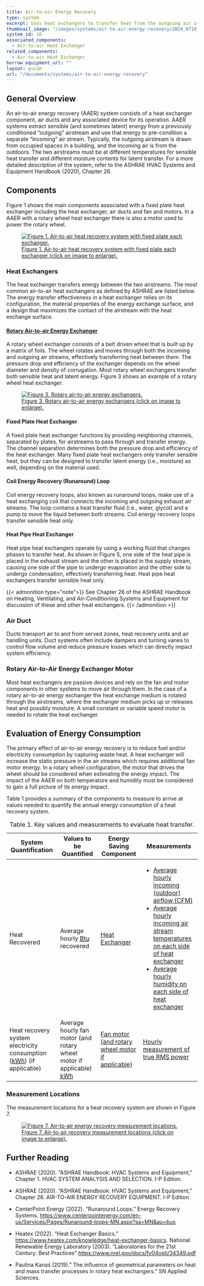 ```yaml
---
title: Air-to-air Energy Recovery 
type: system
excerpt: Uses heat exchangers to transfer heat from the outgoing air stream (return air) to the incoming air stream (outdoor air).
thumbnail_image: "/images/systems/air-to-air-energy-recovery/2024_0710_AtA energy recovery system_thumbnail_RESIZED.jpg"
system_id: 16
associated_components:
  - Air-to-air Heat Exchanger
related_components:
  - Air-to-air Heat Exchanger
borrow_equipment_url: ""
layout: guide
url: "/documents/systems/air-to-air-energy-recovery"
---
```


## General Overview 

An air-to-air energy recovery (AAER) system consists of a heat exchanger component, air ducts and any associated device for its operation. AAER systems extract sensible (and sometimes latent) energy from a previously conditioned “outgoing” airstream and use that energy to pre-condition a separate “incoming” air stream. Typically, the outgoing airstream is drawn from occupied spaces in a building, and the incoming air is from the outdoors.  The two airstreams must be at different temperatures for sensible heat transfer and different moisture contents for latent transfer. For a more detailed description of the system, refer to the ASHRAE HVAC Systems and Equipment Handbook (2020), Chapter 26.

## Components

Figure 1 shows the main components associated with a fixed plate heat exchanger including the heat exchanger, air ducts and fan and motors. In a AAER with a rotary wheel heat exchanger there is also a motor used to power the rotary wheel.

<a href="/images/systems/air-to-air-energy-recovery/Air-to-air Recovery System Figure 1.png">
    <figure class="figure">
        <img src="/images/systems/air-to-air-energy-recovery/Air-to-air Recovery System Figure 1.png" class="figure-img img-fluid rounded" alt="Figure 1. Air-to-air heat recovery system with fixed plate each exchanger.">
        <figcaption class="figure-caption text-left">Figure 1. Air-to-air heat recovery system with fixed plate each exchanger (click on image to enlarge).</figcaption>
    </figure>
</a>

### Heat Exchangers

The heat exchanger transfers energy between the two airstreams.  The most common air-to-air heat exchangers as defined by ASHRAE are listed below. The energy transfer effectiveness in a heat exchanger relies on its configuration, the material properties of the energy exchange surface, and a design that maximizes the contact of the airstream with the heat exchange surface. 

#### [Rotary Air-to-air Energy Exchanger](/documents/components/air-to-air-heat-exchanger)

A rotary wheel exchanger consists of a belt driven wheel that is built up by a matrix of foils. The wheel rotates and moves through both the incoming and outgoing air streams, effectively transferring heat between them. The pressure drop and efficiency of the exchanger depends on the wheel diameter and density of corrugation. Most rotary wheel exchangers transfer both sensible heat and latent energy. Figure 3 shows an example of a rotary wheel heat exchanger.

<a href="/images/systems/air-to-air-energy-recovery/Air-to-air Recovery System Figure 3.png">
    <figure class="figure">
        <img src="/images/systems/air-to-air-energy-recovery/Air-to-air Recovery System Figure 3.png" class="figure-img img-fluid rounded" alt="Figure 3. Rotary air-to-air energy exchangers.">
        <figcaption class="figure-caption text-left">Figure 3. Rotary air-to-air energy exchangers (click on image to enlarge).</figcaption>
    </figure>
</a>

#### Fixed Plate Heat Exchanger

A fixed plate heat exchanger functions by providing neighboring channels, separated by plates, for airstreams to pass through and transfer energy. The channel separation determines both the pressure drop and efficiency of the heat exchanger. Many fixed plate heat exchangers only transfer sensible heat, but they can be designed to transfer latent energy (i.e., moisture) as well, depending on the material used.

#### Coil Energy Recovery (Runaround) Loop

Coil energy recovery loops, also known as runaround loops, make use of a heat exchanging coil that connects the incoming and outgoing exhaust air streams. The loop contains a heat transfer fluid (i.e., water, glycol) and a pump to move the liquid between both streams. Coil energy recovery loops transfer sensible heat only.

#### Heat Pipe Heat Exchanger

Heat pipe heat exchangers operate by using a working fluid that changes phases to transfer heat. As shown in Figure 5, one side of the heat pipe is placed in the exhaust stream and the other is placed in the supply stream, causing one side of the pipe to undergo evaporation and the other side to undergo condensation, effectively transferring heat. Heat pipe heat exchangers transfer sensible heat only. 

{{< admonition type="note">}}
See Chapter 26 of the ASHRAE Handbook on Heating, Ventilating, and Air-Conditioning Systems and Equipment for discussion of these and other heat exchangers. 
{{< /admonition >}}

### Air Duct 

Ducts transport air to and from served zones, heat recovery units and air handling units. Duct systems often include dampers and turning vanes to control flow volume and reduce pressure losses which can directly impact system efficiency. 

### Rotary Air-to-Air Energy Exchanger Motor 

Most heat exchangers are passive devices and rely on the fan and motor components in other systems to move air through them. In the case of a rotary air-to-air energy exchanger the heat exchange medium is rotated through the airstreams, where the exchanger medium picks up or releases heat and possibly moisture. A small constant or variable speed motor is needed to rotate the heat exchanger.

## Evaluation of Energy Consumption

The primary effect of air-to-air energy recovery is to reduce fuel and/or electricity consumption by capturing waste heat. A heat exchanger will increase the static pressure in the air streams which requires additional fan motor energy. In a rotary wheel configuration, the motor that drives the wheel should be considered when estimating the energy impact. The impact of the AAER on both temperature and humidity must be considered to gain a full picture of its energy impact. 

Table 1 provides a summary of the components to measure to arrive at values needed to quantify the annual energy consumption of a heat recovery system.  

<div class="table-wrapper">
<table>
    <caption>Table 1. Key values and measurements to evaluate heat transfer.</caption>
    <thead>
        <tr>
            <th>
                System Quantification
            </th>
            <th>
                Values to be Quantified
            </th>
            <th>
                Energy Saving Component
            </th>
            <th>
                Measurements
            </th>
        </tr>
    </thead>
    <tbody>
        <tr>
            <td>
                Heat Recovered
            </td>
            <td>
                Average hourly <a class="glossary-link" href="/glossary#btu"><abbr title="British Thermal Unit">Btu</abbr></a> recovered
            </td>
            <td>
                <a href="/documents/components/air-to-air-heat-exchanger">Heat Exchanger</a>
            </td>
            <td>
                <ul>
                    <li><a href=>Average hourly incoming (outdoor) airflow (CFM)</a></li> 
                    <li><a href="/documents/measurement-technique/system-air-temperature">Average hourly incoming air stream temperatures on each side of heat exchanger</a></li>
                    <li><a href="/documents/measurement-technique/relative-humidity">Average hourly humidity on each side of heat exchanger</a></li>
                </ul>
            </td>
        </tr>
        <tr>
            <td>
                Heat recovery system electricity consumption (<a class="glossary-link" href="/glossary#kwh"><abbr title="Kilowatt Hour">kWh</abbr></a>) (if applicable)
            </td>
            <td>
                Average hourly fan motor (and rotary wheel motor if applicable) <a class="glossary-link" href="/glossary#kwh"><abbr title="Kilowatt Hour">kWh</abbr></a>
            </td>
            <td>
                <a href="/documents/components/variable-speed-variable-volume-fan-and-motor">Fan motor (and rotary wheel motor if applicable)</a>
            </td>
            <td>
                <a href="/documents/measurement-technique/true-rms-power">Hourly measurement of true RMS power</a>
            </td>
        </tr>
    </tbody>
</table> 
</div>

### Measurement Locations

The measurement locations for a heat recovery system are shown in Figure 7. 

<a href="/images/systems/air-to-air-energy-recovery/Air-to-air Recovery System Figure 7.png">
    <figure class="figure">
        <img src="/images/systems/air-to-air-energy-recovery/Air-to-air Recovery System Figure 7.png" class="figure-img img-fluid rounded" alt="Figure 7. Air-to-air energy recovery measurement locations.">
        <figcaption class="figure-caption text-left">Figure 7. Air-to-air recovery measurement locations (click on image to enlarge).</figcaption>
    </figure>
</a>

## Further Reading 

- ASHRAE (2020). “ASHRAE Handbook: HVAC Systems and Equipment,” Chapter 1. HVAC SYSTEM ANALYSIS AND SELECTION. I-P Edition.  

- ASHRAE (2020). “ASHRAE Handbook: HVAC Systems and Equipment,” Chapter 26. AIR-TO-AIR ENERGY RECOVERY EQUIPMENT. I-P Edition.  

- CenterPoint Energy (2022). “Runaround Loops.” Energy Recovery Systems. https://www.centerpointenergy.com/en-us/Services/Pages/Runaround-loops-MN.aspx?sa=MN&au=bus 

- Heatex (2022). “Heat Exchanger Basics.” https://www.heatex.com/knowledge/heat-exchanger-basics. 
National Renewable Energy Laboratory (2003). “Laboratories for the 21st Century: Best Practices” https://www.nrel.gov/docs/fy04osti/34349.pdf 

- Paulina Kanaś (2019).” The influence of geometrical parameters on heat and mass transfer processes in rotary heat exchangers.” SN Applied Sciences. 
